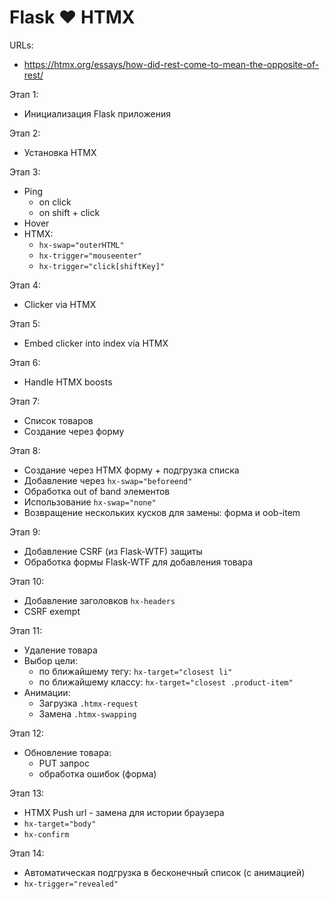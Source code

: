 # Flask ❤️ HTMX

URLs:
- https://htmx.org/essays/how-did-rest-come-to-mean-the-opposite-of-rest/


Этап 1:
- Инициализация Flask приложения

Этап 2:
- Установка HTMX

Этап 3:
- Ping
  - on click
  - on shift + click
- Hover
- HTMX:
  - `hx-swap="outerHTML"`
  - `hx-trigger="mouseenter"`
  - `hx-trigger="click[shiftKey]"`

Этап 4:
- Clicker via HTMX

Этап 5:
- Embed clicker into index via HTMX

Этап 6:
- Handle HTMX boosts

Этап 7:
- Список товаров
- Создание через форму

Этап 8:
- Создание через HTMX форму + подгрузка списка
- Добавление через `hx-swap="beforeend"`
- Обработка out of band элементов
- Использование `hx-swap="none"`
- Возвращение нескольких кусков для замены: форма и oob-item

Этап 9:
- Добавление CSRF (из Flask-WTF) защиты
- Обработка формы Flask-WTF для добавления товара

Этап 10:
- Добавление заголовков `hx-headers`
- CSRF exempt

Этап 11:
- Удаление товара
- Выбор цели:
  - по ближайшему тегу: `hx-target="closest li"`
  - по ближайшему классу: `hx-target="closest .product-item"`
- Анимации:
  - Загрузка `.htmx-request`
  - Замена `.htmx-swapping`

Этап 12:
- Обновление товара:
  - PUT запрос
  - обработка ошибок (форма)

Этап 13:
- HTMX Push url - замена для истории браузера
- `hx-target="body"`
- `hx-confirm`

Этап 14:
- Автоматическая подгрузка в бесконечный список (с анимацией)
- `hx-trigger="revealed"`
